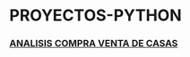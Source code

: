 # PROYECTOS-PYTHON
### [ANALISIS COMPRA VENTA DE CASAS ]([https://github.com/mdiazgtz/PROYECTOS-PYTHON/commit/d34c4abe3059c81898bcde2ad87b2fb493e6fd1c#diff-21fed75a7ca108946317528c2244a17c9585aaef0b938c9e457db9baaa738ee4])
